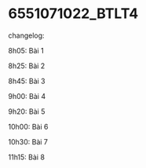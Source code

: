 # 6551071022_BTLT4
changelog:

8h05: Bài 1

8h25: Bài 2

8h45: Bài 3

9h00: Bài 4

9h20: Bài 5

10h00: Bài 6

10h30: Bài 7

11h15: Bài 8
